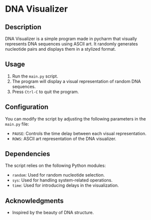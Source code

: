 # DNA Visualizer

## Description

DNA Visualizer is a simple program made in pycharm that visually represents DNA sequences using ASCII art. It randomly generates nucleotide pairs and displays them in a stylized format.

## Usage

1. Run the `main.py` script.
2. The program will display a visual representation of random DNA sequences.
3. Press `Ctrl-C` to quit the program.

## Configuration

You can modify the script by adjusting the following parameters in the `main.py` file:

- `PAUSE`: Controls the time delay between each visual representation.
- `ROWS`: ASCII art representation of the DNA visualizer.

## Dependencies

The script relies on the following Python modules:

- `random`: Used for random nucleotide selection.
- `sys`: Used for handling system-related operations.
- `time`: Used for introducing delays in the visualization.

## Acknowledgments

- Inspired by the beauty of DNA structure.
